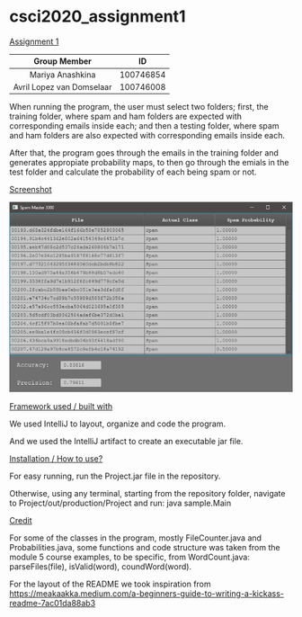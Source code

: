 # csci2020_assignment1
<ins>Assignment 1 </ins>

| Group Member               | ID         |
|:--------------------------:|:----------:|
| Mariya Anashkina            | 100746854  |
| Avril Lopez van Domselaar  | 100746008  |

When running the program, the user must select two folders; first, the training folder, where spam and ham folders are expected with corresponding emails inside each; and then a testing folder, where spam and ham folders are also expected with corresponding emails inside each.

After that, the program goes through the emails in the training folder and generates appropiate probability maps, to then go through the emials in the test folder and calculate the probability of each being spam or not.


<ins>Screenshot</ins>

![Alt text](screenshot.jpg?raw=true "Screenshot")

<ins>Framework used / built with</ins>

We used IntelliJ to layout, organize and code the program.

And we used the IntelliJ artifact to create an executable jar file.


<ins>Installation / How to use?</ins>

For easy running, run the Project.jar file in the repository.

Otherwise, using any terminal, starting from the repository folder, navigate to Project/out/production/Project and run: java sample.Main

<ins>Credit</ins>

For some of the classes in the program, mostly FileCounter.java and Probabilities.java, some functions and code structure was taken from the module 5 course examples, to be specific, from WordCount.java: parseFiles(file), isValid(word), coundWord(word).

For the layout of the README we took inspiration from https://meakaakka.medium.com/a-beginners-guide-to-writing-a-kickass-readme-7ac01da88ab3


